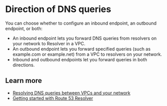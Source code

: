# Direction of DNS queries<a name="resolver-wizard-direction-of-queries"></a>

You can choose whether to configure an inbound endpoint, an outbound endpoint, or both:
+ An inbound endpoint lets you forward DNS queries from resolvers on your network to Resolver in a VPC\.
+ An outbound endpoint lets you forward specified queries \(such as example\.com or example\.net\) from a VPC to resolvers on your network\.
+ Inbound and outbound endpoints let you forward queries in both directions\.

## Learn more<a name="resolver-wizard-direction-of-queries-learn-more"></a>
+ [Resolving DNS queries between VPCs and your network](https://docs.aws.amazon.com/Route53/latest/DeveloperGuide/resolver.html)
+ [Getting started with Route 53 Resolver](https://docs.aws.amazon.com/Route53/latest/DeveloperGuide/resolver-getting-started.html)